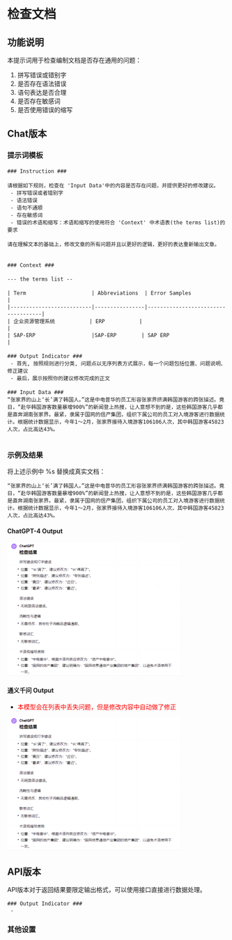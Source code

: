 # 检查文档

## 功能说明

本提示词用于检查编制文档是否存在通用的问题：

1. 拼写错误或错别字
1. 是否存在语法错误
1. 语句表达是否合理
1. 是否存在敏感词
1. 是否使用错误的缩写


## Chat版本
### 提示词模板

```
### Instruction ###

请根据如下规则，检查在 'Input Data'中的内容是否存在问题，并提供更好的修改建议。
 - 拼写错误或者错别字
 - 语法错误
 - 语句不通顺
 - 存在敏感词
 - 错误的术语和缩写：术语和缩写的使用符合 'Context' 中术语表(the terms list)的要求

请在理解文本的基础上，修改文章的所有问题并且以更好的逻辑，更好的表达重新输出文章。


### Context ###

--- the terms list --

| Term                     | Abbreviations  | Error Samples                      |
|--------------------------|----------------|------------------------------------|
| 企业资源管理系统           | ERP           |                                    |
| SAP-ERP                  |SAP-ERP        | SAP ERP                             |

### Output Indicator ###
 - 首先, 按照规则进行分类, 问题点以无序列表方式展示，每一个问题包括位置、问题说明、修正建议
 - 最后，展示按照你的建议修改完成的正文

### Input Data ###
“张家界的山上‘长’满了韩国人。”这是中电普华的员工形容张家界挤满韩国游客的跨张描述。竟日，“赴华韩国游客数量暴增900%”的新闻登上热搜，让人意想不到的是，这些韩国游客几乎都是直奔湖南张家界。最紧，隶属于国网的信产集团，组织下属公司的员工对入境游客进行数据统计。根据统计数据显示，今年1～2月，张家界接待入境游客106106人次，其中韩国游客45823人次，占比高达43%。


```

### 示例及结果

将上述示例中 %s 替换成真实文档：

```
“张家界的山上‘长’满了韩国人。”这是中电普华的员工形容张家界挤满韩国游客的跨张描述。竟日，“赴华韩国游客数量暴增900%”的新闻登上热搜，让人意想不到的是，这些韩国游客几乎都是直奔湖南张家界。最紧，隶属于国网的信产集团，组织下属公司的员工对入境游客进行数据统计。根据统计数据显示，今年1～2月，张家界接待入境游客106106人次，其中韩国游客45823人次，占比高达43%。
```


#### ChatGPT-4 Output ####

![ChatGP4-Output](document/images/1001.png)


#### 通义千问 Output ####

- <p style="color:red;weight:bolder;">本模型会在列表中丢失问题，但是修改内容中自动做了修正</p>


![ChatGP4-Output](document/images/1001.png)

## API版本

API版本对于返回结果要限定输出格式，可以使用接口直接进行数据处理。

```
### Output Indicator ###
 - 
```


### 其他设置 ###

